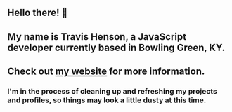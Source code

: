 ## Hello there! 👋

## My name is Travis Henson, a JavaScript developer currently based in Bowling Green, KY.
## Check out [my website](https://travishenson.com) for more information.

### I'm in the process of cleaning up and refreshing my projects and profiles, so things may look a little dusty at this time.

<!--
**travishenson/travishenson** is a ✨ _special_ ✨ repository because its `README.md` (this file) appears on your GitHub profile.

Here are some ideas to get you started:

- 🔭 I’m currently working on ...
- 🌱 I’m currently learning ...
- 👯 I’m looking to collaborate on ...
- 🤔 I’m looking for help with ...
- 💬 Ask me about ...
- 📫 How to reach me: ...
- 😄 Pronouns: ...
- ⚡ Fun fact: ...
-->
